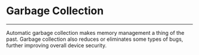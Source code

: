 # Garbage Collection
---
Automatic garbage collection makes memory management a thing of the past. Garbage collection also reduces or eliminates some types of bugs, further improving overall device security.